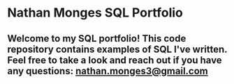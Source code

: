 # Nathan Monges SQL Portfolio

## Welcome to my SQL portfolio! This code repository contains examples of SQL I've written. Feel free to take a look and reach out if you have any questions: nathan.monges3@gmail.com
